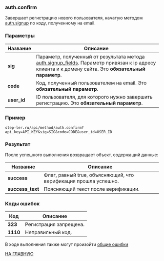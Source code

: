 ### auth.confirm

Завершает регистрацию нового пользователя, начатую методом [auth.signup](/auth/signup.md) по коду, полученному на email.


### Параметры

| Название |Описание |
|----|----|
| **sig** | Параметр, полученный от результата метода [auth.signup_fields](/auth/signup_fields.md). Параметр привязан к ip адресу клиента и к домену сайта. Это **обязательный параметр**. |
| **code** | Код, полученный пользователем на email. Это **обязательный параметр**. |
| **user_id** | ID пользователя, для которого нужно завершить регистрацию. Это **обязательный параметр**. |

### Пример

```
step-ler.ru/api/method/auth.confirm?api_key=API_KEY&sig=SIG&code=CODE&user_id=USER_ID
```

### Результат

После успешного выполнения возвращает объект, содержащий данные:

| Название |Описание |
|----|----|
| **success** | Флаг, равный true, объясняющий, что верификация прошла успешно. |
| **success_text** | Поясняющий текст после верификации. |


### Коды ошибок

|Код | Описание |
|----|----|
| **323** | Регистрация запрещена. |
| **1110** | Неправильный код. |

В ходе выполнения также могут произойти [общие ошибки](/docs/errors.md)

[НА ГЛАВНУЮ](/README.md)